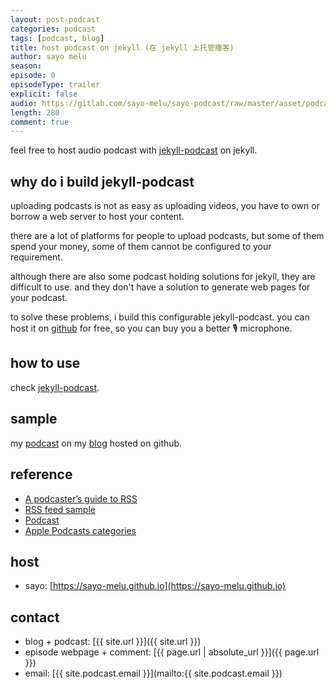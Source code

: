 ```yaml
---
layout: post-podcast
categories: podcast
tags: [podcast, blog]
title: host podcast on jekyll (在 jekyll 上托管播客)
author: sayo melu
season:
episode: 0
episodeType: trailer
explicit: false
audio: https://gitlab.com/sayo-melu/sayo-podcast/raw/master/asset/podcast/2019-4-23-podcast-mind-aroma.m4a
length: 280
comment: true
---
```


feel free to host audio podcast with [jekyll-podcast](https://github.com/sayo-melu/jekyll-podcast) on jekyll.

## why do i build jekyll-podcast

uploading podcasts is not as easy as uploading videos, you have to own or borrow a web server to host your content.

there are a lot of platforms for people to upload podcasts, but some of them spend your money, some of them cannot be configured to your requirement.

although there are also some podcast holding solutions for jekyll, they are difficult to use. and they don't have a solution to generate web pages for your podcast.

to solve these problems, i build this configurable jekyll-podcast. you can host it on [github](http://github.com) for free, so you can buy you a better 🎙 microphone.

## how to use

check [jekyll-podcast](https://github.com/sayo-melu/jekyll-podcast).

## sample

my [podcast](https://sayo-melu.github.io/podcast.xml) on my [blog](http://sayo-melu.github.io) hosted on github.

## reference

- [A podcaster’s guide to RSS](https://help.apple.com/itc/podcasts_connect/#/itcb54353390)
- [RSS feed sample](https://help.apple.com/itc/podcasts_connect/#/itcbaf351599)
- [Podcast](https://developers.google.com/search/docs/data-types/podcast)
- [Apple Podcasts categories](https://help.apple.com/itc/podcasts_connect/#/itc9267a2f12)

## host

- sayo: [https://sayo-melu.github.io](https://sayo-melu.github.io)

## contact

- blog + podcast: [{{ site.url }}]({{ site.url }})
- episode webpage + comment: [{{ page.url | absolute_url }}]({{ page.url }})
- email: [{{ site.podcast.email }}](mailto:{{ site.podcast.email }})
